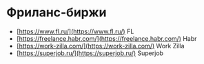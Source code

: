 # Фриланс-биржи

- [https://www.fl.ru/](https://www.fl.ru/) FL
- [https://freelance.habr.com/](https://freelance.habr.com/) Habr
- [https://work-zilla.com/](https://work-zilla.com/) Work Zilla
- [https://superjob.ru/](https://superjob.ru/) Superjob
